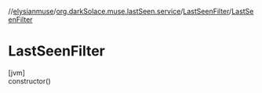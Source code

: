 //[elysianmuse](../../../index.md)/[org.darkSolace.muse.lastSeen.service](../index.md)/[LastSeenFilter](index.md)/[LastSeenFilter](-last-seen-filter.md)

# LastSeenFilter

[jvm]\
constructor()
